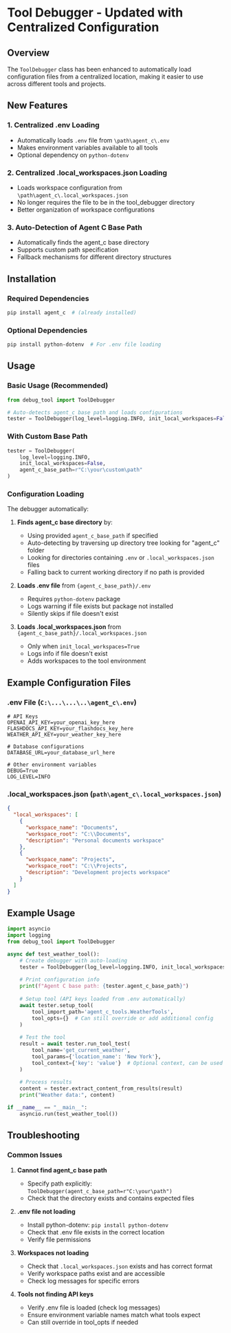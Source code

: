 # Tool Debugger - Updated with Centralized Configuration

## Overview

The `ToolDebugger` class has been enhanced to automatically load configuration files from a centralized location, making it easier to use across different tools and projects.

## New Features

### 1. **Centralized .env Loading**
- Automatically loads `.env` file from `\path\agent_c\.env`
- Makes environment variables available to all tools
- Optional dependency on `python-dotenv`

### 2. **Centralized .local_workspaces.json Loading**  
- Loads workspace configuration from `\path\agent_c\.local_workspaces.json`
- No longer requires the file to be in the tool_debugger directory
- Better organization of workspace configurations

### 3. **Auto-Detection of Agent C Base Path**
- Automatically finds the agent_c base directory
- Supports custom path specification
- Fallback mechanisms for different directory structures

## Installation

### Required Dependencies
```bash
pip install agent_c  # (already installed)
```

### Optional Dependencies
```bash
pip install python-dotenv  # For .env file loading
```

## Usage

### Basic Usage (Recommended)
```python
from debug_tool import ToolDebugger

# Auto-detects agent_c base path and loads configurations
tester = ToolDebugger(log_level=logging.INFO, init_local_workspaces=False)
```

### With Custom Base Path
```python
tester = ToolDebugger(
    log_level=logging.INFO, 
    init_local_workspaces=False,
    agent_c_base_path=r"C:\your\custom\path"
)
```

### Configuration Loading
The debugger automatically:

1. **Finds agent_c base directory** by:
   - Using provided `agent_c_base_path` if specified
   - Auto-detecting by traversing up directory tree looking for "agent_c" folder
   - Looking for directories containing `.env` or `.local_workspaces.json` files
   - Falling back to current working directory if no path is provided

2. **Loads .env file** from `{agent_c_base_path}/.env`
   - Requires `python-dotenv` package
   - Logs warning if file exists but package not installed
   - Silently skips if file doesn't exist

3. **Loads .local_workspaces.json** from `{agent_c_base_path}/.local_workspaces.json`
   - Only when `init_local_workspaces=True`
   - Logs info if file doesn't exist
   - Adds workspaces to the tool environment

## Example Configuration Files

### .env File (`C:\...\...\..\agent_c\.env`)
```env
# API Keys
OPENAI_API_KEY=your_openai_key_here
FLASHDOCS_API_KEY=your_flashdocs_key_here
WEATHER_API_KEY=your_weather_key_here

# Database configurations
DATABASE_URL=your_database_url_here

# Other environment variables
DEBUG=True
LOG_LEVEL=INFO
```

### .local_workspaces.json (`path\agent_c\.local_workspaces.json`)
```json
{
  "local_workspaces": [
    {
      "workspace_name": "Documents",
      "workspace_root": "C:\\Documents",
      "description": "Personal documents workspace"
    },
    {
      "workspace_name": "Projects", 
      "workspace_root": "C:\\Projects",
      "description": "Development projects workspace"
    }
  ]
}
```

## Example Usage

```python
import asyncio
import logging
from debug_tool import ToolDebugger

async def test_weather_tool():
    # Create debugger with auto-loading
    tester = ToolDebugger(log_level=logging.INFO, init_local_workspaces=False)
    
    # Print configuration info
    print(f"Agent C base path: {tester.agent_c_base_path}")
    
    # Setup tool (API keys loaded from .env automatically)
    await tester.setup_tool(
        tool_import_path='agent_c_tools.WeatherTools',
        tool_opts={}  # Can still override or add additional config
    )
    
    # Test the tool
    result = await tester.run_tool_test(
        tool_name='get_current_weather',
        tool_params={'location_name': 'New York'},
        tool_context={'key': 'value'}  # Optional context, can be used for passing additional data
    )
    
    # Process results
    content = tester.extract_content_from_results(result)
    print("Weather data:", content)

if __name__ == "__main__":
    asyncio.run(test_weather_tool())
```

## Troubleshooting

### Common Issues

1. **Cannot find agent_c base path**
   - Specify path explicitly: `ToolDebugger(agent_c_base_path=r"C:\your\path")`
   - Check that the directory exists and contains expected files

2. **.env file not loading**
   - Install python-dotenv: `pip install python-dotenv`
   - Check that .env file exists in the correct location
   - Verify file permissions

3. **Workspaces not loading**
   - Check that `.local_workspaces.json` exists and has correct format
   - Verify workspace paths exist and are accessible
   - Check log messages for specific errors

4. **Tools not finding API keys**
   - Verify .env file is loaded (check log messages)
   - Ensure environment variable names match what tools expect
   - Can still override in tool_opts if needed
